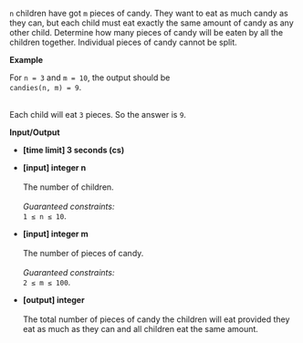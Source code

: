 `n` children have got `m` pieces of candy. They want to eat as much candy as they can, but each child must eat exactly the same amount of candy as any other child. Determine how many pieces of candy will be eaten by all the children together. Individual pieces of candy cannot be split.

__Example__

For `n = 3` and `m = 10`, the output should be<br>
`candies(n, m) = 9`.<br><br>

Each child will eat `3` pieces. So the answer is `9`.

__Input/Output__

+ __[time limit] 3 seconds (cs)__

+ __[input] integer n__<br><br>The number of children.<br><br>_Guaranteed constraints:_<br>`1 ≤ n ≤ 10`.

+ __[input] integer m__<br><br>The number of pieces of candy.<br><br>_Guaranteed constraints:_<br>`2 ≤ m ≤ 100`.

+ __[output] integer__<br><br>The total number of pieces of candy the children will eat provided they eat as much as they can and all children eat the same amount.